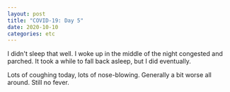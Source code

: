 ```yaml
---
layout: post
title: "COVID-19: Day 5"
date: 2020-10-10
categories: etc
---
```


I didn't sleep that well. I woke up in the middle of the night congested and
parched. It took a while to fall back asleep, but I did eventually.

Lots of coughing today, lots of nose-blowing. Generally a bit worse all around.
Still no fever.
